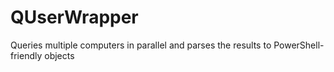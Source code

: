 # QUserWrapper
Queries multiple computers in parallel and parses the results to PowerShell-friendly objects
